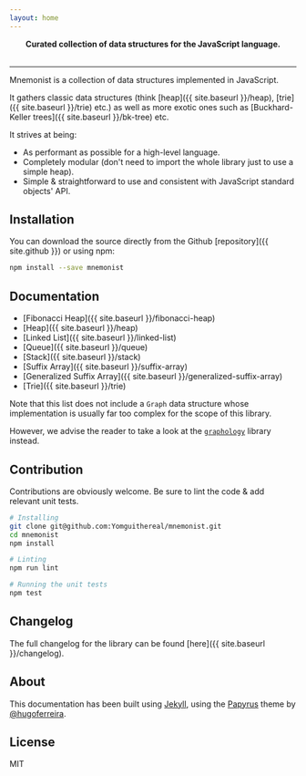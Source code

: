 ```yaml
---
layout: home
---
```


<p align="center">
  <strong>
    Curated collection of data structures for the JavaScript language.
  </strong>
  <br>
  <br>
</p>

---

Mnemonist is a collection of data structures implemented in JavaScript.

It gathers classic data structures (think [heap]({{ site.baseurl }}/heap), [trie]({{ site.baseurl }}/trie) etc.) as well as more exotic ones such as [Buckhard-Keller trees]({{ site.baseurl }}/bk-tree) etc.

It strives at being:

* As performant as possible for a high-level language.
* Completely modular (don't need to import the whole library just to use a simple heap).
* Simple & straightforward to use and consistent with JavaScript standard objects' API.

## Installation

You can download the source directly from the Github [repository]({{ site.github }}) or using npm:

```bash
npm install --save mnemonist
```

## Documentation

* [Fibonacci Heap]({{ site.baseurl }}/fibonacci-heap)
* [Heap]({{ site.baseurl }}/heap)
* [Linked List]({{ site.baseurl }}/linked-list)
* [Queue]({{ site.baseurl }}/queue)
* [Stack]({{ site.baseurl }}/stack)
* [Suffix Array]({{ site.baseurl }}/suffix-array)
* [Generalized Suffix Array]({{ site.baseurl }}/generalized-suffix-array)
* [Trie]({{ site.baseurl }}/trie)

Note that this list does not include a `Graph` data structure whose implementation is usually far too complex for the scope of this library.

However, we advise the reader to take a look at the [`graphology`](https://graphology.github.io/) library instead.

## Contribution

Contributions are obviously welcome. Be sure to lint the code & add relevant unit tests.

```bash
# Installing
git clone git@github.com:Yomguithereal/mnemonist.git
cd mnemonist
npm install

# Linting
npm run lint

# Running the unit tests
npm test
```

## Changelog

The full changelog for the library can be found [here]({{ site.baseurl }}/changelog).

## About

This documentation has been built using [Jekyll](https://jekyllrb.com/), using the [Papyrus](https://github.com/hugoferreira/papyrus-theme) theme by [@hugoferreira](https://github.com/hugoferreira).

## License

MIT
